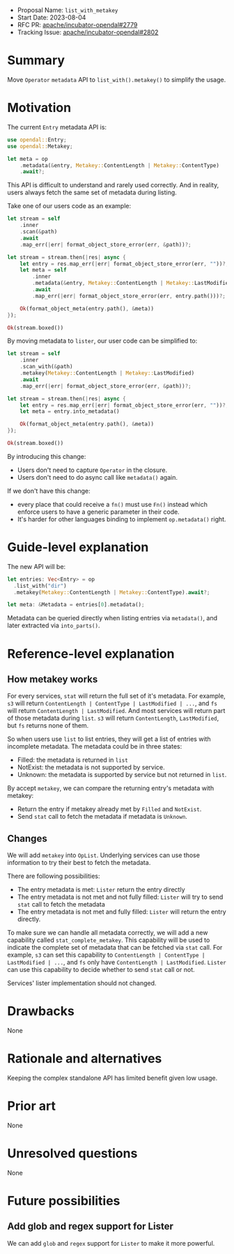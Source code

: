- Proposal Name: `list_with_metakey`
- Start Date: 2023-08-04
- RFC PR: [apache/incubator-opendal#2779](https://github.com/apache/incubator-opendal/pull/2779)
- Tracking Issue: [apache/incubator-opendal#2802](https://github.com/apache/incubator-opendal/issues/2802)

# Summary

Move `Operator` `metadata` API to `list_with().metakey()` to simplify the usage.

# Motivation

The current `Entry` metadata API is:

```rust
use opendal::Entry;
use opendal::Metakey;

let meta = op
    .metadata(&entry, Metakey::ContentLength | Metakey::ContentType)
    .await?;
```

This API is difficult to understand and rarely used correctly. And in reality, users always fetch the same set of metadata during listing.

Take one of our users code as an example:

```rust
let stream = self
    .inner
    .scan(&path)
    .await
    .map_err(|err| format_object_store_error(err, &path))?;

let stream = stream.then(|res| async {
    let entry = res.map_err(|err| format_object_store_error(err, ""))?;
    let meta = self
        .inner
        .metadata(&entry, Metakey::ContentLength | Metakey::LastModified)
        .await
        .map_err(|err| format_object_store_error(err, entry.path()))?;

    Ok(format_object_meta(entry.path(), &meta))
});

Ok(stream.boxed())
```

By moving metadata to `lister`, our user code can be simplified to:

```rust
let stream = self
    .inner
    .scan_with(&path)
    .metakey(Metakey::ContentLength | Metakey::LastModified)
    .await
    .map_err(|err| format_object_store_error(err, &path))?;

let stream = stream.then(|res| async {
    let entry = res.map_err(|err| format_object_store_error(err, ""))?;
    let meta = entry.into_metadata()

    Ok(format_object_meta(entry.path(), &meta))
});

Ok(stream.boxed())
```

By introducing this change:

- Users don't need to capture `Operator` in the closure.
- Users don't need to do async call like `metadata()` again.

If we don't have this change:

- every place that could receive a `fn()` must use `Fn()` instead which enforce users to have a generic parameter in their code.
- It's harder for other languages binding to implement `op.metadata()` right.

# Guide-level explanation

The new API will be:

```rust
let entries: Vec<Entry> = op
  .list_with("dir")
  .metakey(Metakey::ContentLength | Metakey::ContentType).await?;

let meta: &Metadata = entries[0].metadata();
```

Metadata can be queried directly when listing entries via `metadata()`, and later extracted via `into_parts()`.

# Reference-level explanation

## How metakey works

For every services, `stat` will return the full set of it's metadata. For example, `s3` will return `ContentLength | ContentType | LastModified | ...`, and `fs` will return `ContentLength | LastModified`. And most services will return part of those metadata during `list`. `s3` will return `ContentLength`, `LastModified`, but `fs` returns none of them.

So when users use `list` to list entries, they will get a list of entries with incomplete metadata. The metadata could be in three states:

- Filled: the metadata is returned in `list`
- NotExist: the metadata is not supported by service.
- Unknown: the metadata is supported by service but not returned in `list`.

By accept `metakey`, we can compare the returning entry's metadata with metakey:

- Return the entry if metakey already met by `Filled` and `NotExist`.
- Send `stat` call to fetch the metadata if metadata is `Unknown`.

## Changes

We will add `metakey` into `OpList`. Underlying services can use those information to try their best to fetch the metadata.

There are following possibilities:

- The entry metadata is met: `Lister` return the entry directly
- The entry metadata is not met and not fully filled: `Lister` will try to send `stat` call to fetch the metadata
- The entry metadata is not met and fully filled: `Lister` will return the entry directly.

To make sure we can handle all metadata correctly, we will add a new capability called `stat_complete_metakey`. This capability will be used to indicate the complete set of metadata that can be fetched via `stat` call. For example, `s3` can set this capability to `ContentLength | ContentType | LastModified | ...`, and `fs` only have `ContentLength | LastModified`. `Lister` can use this capability to decide whether to send `stat` call or not.

Services' lister implementation should not changed.

# Drawbacks

None

# Rationale and alternatives

Keeping the complex standalone API has limited benefit given low usage.

# Prior art

None

# Unresolved questions

None

# Future possibilities

## Add glob and regex support for Lister

We can add `glob` and `regex` support for `Lister` to make it more powerful.
